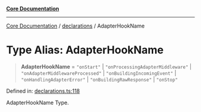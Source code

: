 [**Core Documentation**](../../README.md)

***

[Core Documentation](../../README.md) / [declarations](../README.md) / AdapterHookName

# Type Alias: AdapterHookName

> **AdapterHookName** = `"onStart"` \| `"onProcessingAdapterMiddleware"` \| `"onAdapterMiddlewareProcessed"` \| `"onBuildingIncomingEvent"` \| `"onHandlingAdapterError"` \| `"onBuildingRawResponse"` \| `"onStop"`

Defined in: [declarations.ts:118](https://github.com/stonemjs/core/blob/65c9e07f9d264b07f6e4091fcc29046b5ca8ea45/src/declarations.ts#L118)

AdapterHookName Type.
